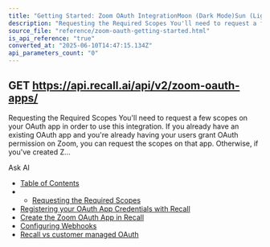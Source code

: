 ```yaml
---
title: "Getting Started: Zoom OAuth IntegrationMoon (Dark Mode)Sun (Light Mode)"
description: "Requesting the Required Scopes You'll need to request a few scopes on your OAuth app in order to use this integration. If you already have an existing OAuth app and you're already having your users grant OAuth permission on Zoom, you can request the scopes on that app. Otherwise, if you've created Z..."
source_file: "reference/zoom-oauth-getting-started.html"
is_api_reference: "true"
converted_at: "2025-06-10T14:47:15.134Z"
api_parameters_count: "0"
---
```

## GET https://api.recall.ai/api/v2/zoom-oauth-apps/

Requesting the Required Scopes You'll need to request a few scopes on your OAuth app in order to use this integration. If you already have an existing OAuth app and you're already having your users grant OAuth permission on Zoom, you can request the scopes on that app. Otherwise, if you've created Z...

Ask AI
- [Table of Contents](#)
- -   [Requesting the Required Scopes](#requesting-the-required-scopes)
- [Registering your OAuth App Credentials with Recall](#registering-your-oauth-app-credentials-with-recall)
- [Create the Zoom OAuth App in Recall](#create-the-zoom-oauth-app-in-recall)
- [Configuring Webhooks](#configuring-webhooks)
- [Recall vs customer managed OAuth](#recall-vs-customer-managed-oauth)
